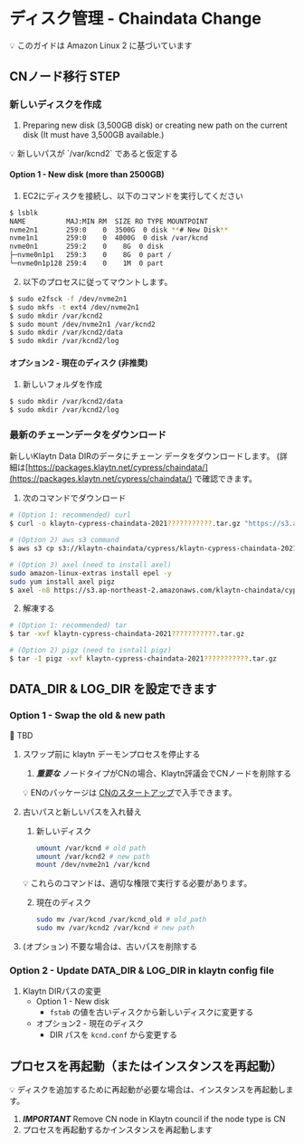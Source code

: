 # ディスク管理 - Chaindata Change <a id="disk-management"></a>



<aside>
💡 このガイドは Amazon Linux 2 に基づいています

</aside>

## CNノード**移行 STEP**

### 新しいディスクを作成

1. Preparing new disk (3,500GB disk) or creating new path on the current disk (It must have 3,500GB available.)

<aside>
💡 新しいパスが `/var/kcnd2` であると仮定する

</aside>

#### Option 1 - New disk (more than 2500GB)

1. EC2にディスクを接続し、以下のコマンドを実行してください

```bash
$ lsblk
NAME          MAJ:MIN RM  SIZE RO TYPE MOUNTPOINT
nvme2n1       259:0    0  3500G  0 disk **# New Disk**
nvme1n1       259:0    0  4000G  0 disk /var/kcnd
nvme0n1       259:2    0    8G  0 disk
├─nvme0n1p1   259:3    0    8G  0 part /
└─nvme0n1p128 259:4    0    1M  0 part
```

2. 以下のプロセスに従ってマウントします。

```bash
$ sudo e2fsck -f /dev/nvme2n1
$ sudo mkfs -t ext4 /dev/nvme2n1
$ sudo mkdir /var/kcnd2
$ sudo mount /dev/nvme2n1 /var/kcnd2
$ sudo mkdir /var/kcnd2/data
$ sudo mkdir /var/kcnd2/log
```

#### オプション2 - 現在のディスク (非推奨)

1. 新しいフォルダを作成

```bash
$ sudo mkdir /var/kcnd2/data
$ sudo mkdir /var/kcnd2/log
```

### 最新のチェーンデータをダウンロード

新しいKlaytn Data DIRのデータにチェーン データをダウンロードします。 (詳細は[https://packages.klaytn.net/cypress/chaindata/](https://packages.klaytn.net/cypress/chaindata/) で確認できます。

1. 次のコマンドでダウンロード

```bash
# (Option 1: recommended) curl 
$ curl -o klaytn-cypress-chaindata-2021???????????.tar.gz "https://s3.ap-northeast-2.amazonaws.com/klaytn-chaindata/cypress/klaytn-cypress-chaindata-2021???????????.tar.gz"

# (Option 2) aws s3 command
$ aws s3 cp s3://klaytn-chaindata/cypress/klaytn-cypress-chaindata-2021???????????.tar.gz klaytn-cypress-chaindata-20211113011111.tar.gz 

# (Option 3) axel (need to install axel)
sudo amazon-linux-extras install epel -y
sudo yum install axel pigz
$ axel -n8 https://s3.ap-northeast-2.amazonaws.com/klaytn-chaindata/cypress/klaytn-cypress-chaindata-2021???????????.tar.gz
```

2. 解凍する

```bash
# (Option 1: recommended) tar
$ tar -xvf klaytn-cypress-chaindata-2021???????????.tar.gz

# (Option 2) pigz (need to isntall pigz)
$ tar -I pigz -xvf klaytn-cypress-chaindata-2021???????????.tar.gz
```



## DATA_DIR & LOG_DIR を設定できます

### Option 1 - Swap the old & new path

<aside>
🚨 TBD

</aside>

1. スワップ前に klaytn デーモンプロセスを停止する
    1. ***重要な*** ノードタイプがCNの場合、Klaytn評議会でCNノードを削除する

    💡 ENのパッケージは [CNのスタートアップ](../installation-guide/deployment/core-cell/installation-guide/consensus-node-setup/startup-the-cn.md)で入手できます。


2. 古いパスと新しいパスを入れ替え
    1. 新しいディスク

        ```bash
        umount /var/kcnd # old path
        umount /var/kcnd2 # new path
        mount /dev/nvme2n1 /var/kcnd
        ```
   💡 これらのコマンドは、適切な権限で実行する必要があります。

    2. 現在のディスク

        ```bash
        sudo mv /var/kcnd /var/kcnd_old # old_path
        sudo mv /var/kcnd2 /var/kcnd # new path
        ```

3. (オプション) 不要な場合は、古いパスを削除する

### Option 2 - Update DATA_DIR & LOG_DIR in klaytn config file

1. Klaytn DIRパスの変更
    - Option 1 - New disk
        - `fstab` の値を古いディスクから新しいディスクに変更する
    - オプション2 - 現在のディスク
        - DIR パスを `kcnd.conf` から変更する

## プロセスを再起動（またはインスタンスを再起動）

<aside>
💡 ディスクを追加するために再起動が必要な場合は、インスタンスを再起動します。

</aside>

1. ***IMPORTANT*** Remove CN node in Klaytn council if the node type is CN
2. プロセスを再起動するかインスタンスを再起動します